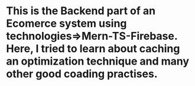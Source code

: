 ﻿# This is the Backend part of an Ecomerce system using technologies=>Mern-TS-Firebase. Here, I tried to learn about caching an optimization technique and many other good coading practises. 
